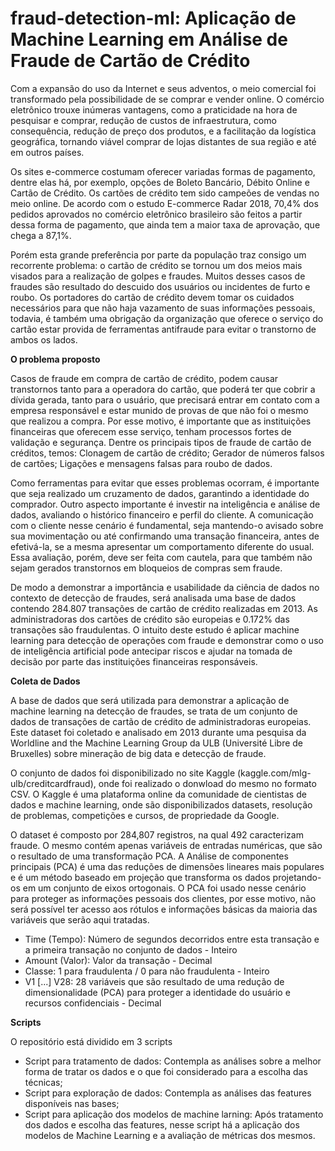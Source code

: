 # fraud-detection-ml: Aplicação de Machine Learning em Análise de Fraude de Cartão de Crédito



Com a expansão do uso da Internet e seus adventos, o meio comercial foi transformado pela possibilidade de se comprar e vender online. O comércio eletrônico trouxe inúmeras vantagens, como a praticidade na hora de pesquisar e comprar, redução de custos de infraestrutura, como consequência, redução de preço dos produtos, e a facilitação da logística geográfica, tornando viável comprar de lojas distantes de sua região e até em outros países.

Os sites e-commerce costumam oferecer variadas formas de pagamento, dentre elas há, por exemplo, opções de Boleto Bancário, Débito Online e Cartão de Crédito. Os cartões de crédito tem sido campeões de vendas no meio online. De acordo com o estudo E-commerce Radar 2018, 70,4% dos pedidos aprovados no comércio eletrônico brasileiro são feitos a partir dessa forma de pagamento, que ainda tem a maior taxa de aprovação, que chega a 87,1%.

Porém esta grande preferência por parte da população traz consigo um recorrente problema: o cartão de crédito se tornou um dos meios mais visados para a realização de golpes e fraudes. Muitos desses casos de fraudes são resultado do descuido dos usuários ou incidentes de furto e roubo. Os portadores do cartão de crédito devem tomar os cuidados necessários para que não haja vazamento de suas informações pessoais, todavia, é também uma obrigação da organização que oferece o serviço do cartão estar provida de ferramentas antifraude para evitar o transtorno de ambos os lados.


<b> O problema proposto</b>

Casos de fraude em compra de cartão de crédito, podem causar transtornos tanto para a operadora do cartão, que poderá ter que cobrir a dívida gerada, tanto para o usuário, que precisará entrar em contato com a empresa responsável e estar munido de provas de que não foi o mesmo que realizou a compra. Por esse motivo, é importante que as instituições financeiras que oferecem esse serviço, tenham processos fortes de validação e segurança. Dentre os principais tipos de fraude de cartão de créditos, temos: Clonagem de cartão de crédito; Gerador de números falsos de cartões; Ligações e mensagens falsas para roubo de dados.

Como ferramentas para evitar que esses problemas ocorram, é importante que seja realizado um cruzamento de dados, garantindo a identidade do comprador. Outro aspecto importante é investir na inteligência e análise de dados, avaliando o histórico financeiro e perfil do cliente. A comunicação com o cliente nesse cenário é fundamental, seja mantendo-o avisado sobre sua movimentação ou até confirmando uma transação financeira, antes de efetivá-la, se a mesma apresentar um comportamento diferente do usual. Essa avaliação, porém, deve ser feita com cautela, para que também não sejam gerados transtornos em bloqueios de compras sem fraude. 

De modo a demonstrar a importância e usabilidade da ciência de dados no contexto de detecção de fraudes, será analisada uma base de dados contendo 284.807 transações de cartão de crédito realizadas em 2013. As administradoras dos cartões de crédito são europeias e 0.172% das transações são fraudulentas. O intuito deste estudo é aplicar machine learning para detecção de operações com fraude e demonstrar como o uso de inteligência artificial pode antecipar riscos e ajudar na tomada de decisão por parte das instituições financeiras responsáveis.

<b> Coleta de Dados </b>

A base de dados que será utilizada para demonstrar a aplicação de machine learning na detecção de fraudes, se trata de um conjunto de dados de transações de cartão de crédito de administradoras europeias. Este dataset foi coletado e analisado em 2013 durante uma pesquisa da Worldline and the Machine Learning Group da ULB (Université Libre de Bruxelles) sobre mineração de big data e detecção de fraude.

O conjunto de dados foi disponibilizado no site Kaggle (kaggle.com/mlg-ulb/creditcardfraud), onde foi realizado o donwload do mesmo no formato CSV. O Kaggle é uma plataforma online da comunidade de cientistas de dados e machine learning, onde são disponibilizados datasets, resolução de problemas, competições e cursos, de propriedade da Google.

O dataset é composto por 284,807 registros, na qual 492 caracterizam fraude. O mesmo contém apenas variáveis de entradas numéricas, que são o resultado de uma transformação PCA. A Análise de componentes principais (PCA) é uma das reduções de dimensões lineares mais populares e é um método baseado em projeção que transforma os dados projetando-os em um conjunto de eixos ortogonais. O PCA foi usado nesse cenário para proteger as informações pessoais dos clientes, por esse motivo, não será possível ter acesso aos rótulos e informações básicas da maioria das variáveis que serão aqui tratadas.

<ul>
<li>Time (Tempo): Número de segundos decorridos entre esta transação e a primeira transação no conjunto de dados - Inteiro</li>
<li>Amount (Valor): Valor da transação - Decimal</li>
<li>Classe: 	1 para fraudulenta / 0 para não fraudulenta	- Inteiro</li>
<li>V1 [...] V28: 28 variáveis que são resultado de uma redução de dimensionalidade (PCA) para proteger a identidade do usuário e recursos confidenciais - Decimal</li>
</ul>

<b> Scripts </b>

O repositório está dividido em 3 scripts

<ul>
<li>Script para tratamento de dados: Contempla as análises sobre a melhor forma de tratar os dados e o que foi considerado para a escolha das técnicas;</li>
<li>Script para exploração de dados: Contempla as análises das features disponíveis nas bases;</li>
<li>Script para aplicação dos modelos de machine larning: Após tratamento dos dados e escolha das features, nesse script há a aplicação dos modelos de Machine Learning e a avaliação de métricas dos mesmos.</li>

